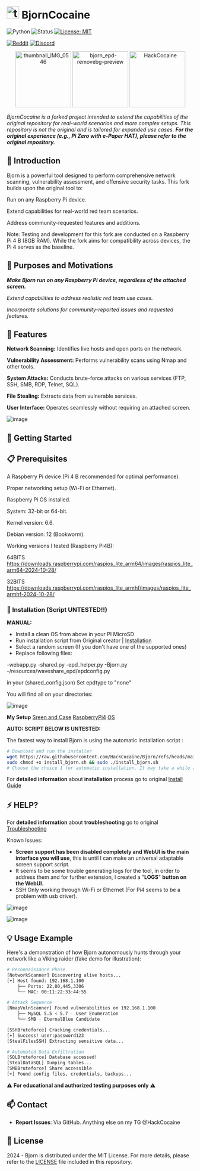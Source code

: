 

# <img src="https://github.com/user-attachments/assets/3d1e6d0d-d89e-473e-bc2e-d65b9d7c8e77" alt="thumbnail_IMG_0546" width="33"> BjornCocaine

![Python](https://img.shields.io/badge/Python-3776AB?logo=python&logoColor=fff)
![Status](https://img.shields.io/badge/Status-Development-blue.svg)
[![License: MIT](https://img.shields.io/badge/License-MIT-yellow.svg)](https://opensource.org/licenses/MIT)

[![Reddit](https://img.shields.io/badge/Reddit-Bjorn__CyberViking-orange?style=for-the-badge&logo=reddit)](https://www.reddit.com/r/Bjorn_CyberViking)
[![Discord](https://img.shields.io/badge/Discord-Join%20Us-7289DA?style=for-the-badge&logo=discord)](https://discord.com/invite/B3ZH9taVfT)

<p align="center">
  <img src="https://github.com/user-attachments/assets/c5eb4cc1-0c3d-497d-9422-1614651a84ab" alt="thumbnail_IMG_0546" width="150">
  <img src="https://github.com/user-attachments/assets/1b490f07-f28e-4418-8d41-14f1492890c6" alt="bjorn_epd-removebg-preview" width="150">
    <img src="https://github.com/user-attachments/assets/3d1e6d0d-d89e-473e-bc2e-d65b9d7c8e77" alt="HackCocaine" width="150">

</p>

*BjornCocaine is a forked project intended to extend the capabilities of the original repository for real-world scenarios and more complex setups. This repository is not the original and is tailored for expanded use cases.
**For the original experience (e.g., Pi Zero with e-Paper HAT), please refer to the original repository.***


## 📄 Introduction

Bjorn is a powerful tool designed to perform comprehensive network scanning, vulnerability assessment, and offensive security tasks. This fork builds upon the original tool to:

Run on any Raspberry Pi device.

Extend capabilities for real-world red team scenarios.

Address community-requested features and additions.

Note: Testing and development for this fork are conducted on a Raspberry Pi 4 B (8GB RAM). While the fork aims for compatibility across devices, the Pi 4 serves as the baseline.


## 🌟 Purposes and Motivations

***Make Bjorn run on any Raspberry Pi device, regardless of the attached screen.***

*Extend capabilities to address realistic red team use cases.*

*Incorporate solutions for community-reported issues and requested features.*


## 🌟 Features

**Network Scanning:** Identifies live hosts and open ports on the network.

**Vulnerability Assessment:** Performs vulnerability scans using Nmap and other tools.

**System Attacks:** Conducts brute-force attacks on various services (FTP, SSH, SMB, RDP, Telnet, SQL).

**File Stealing:** Extracts data from vulnerable services.

**User Interface:** Operates seamlessly without requiring an attached screen.

![image](https://github.com/user-attachments/assets/2968f991-a243-4671-931b-f8ae7178e1ea)


## 🚀 Getting Started

## 📋 Prerequisites

A Raspberry Pi device (Pi 4 B recommended for optimal performance).

Proper networking setup (Wi-Fi or Ethernet).

Raspberry Pi OS installed.

System: 32-bit or 64-bit.

Kernel version: 6.6.

Debian version: 12 (Bookworm).

Working versions I tested (Raspberry Pi4B):

64BITS https://downloads.raspberrypi.com/raspios_lite_arm64/images/raspios_lite_arm64-2024-10-28/

32BITS https://downloads.raspberrypi.com/raspios_lite_armhf/images/raspios_lite_armhf-2024-10-28/

### 🔨 Installation (Script UNTESTED!!)

**MANUAL:** 
- Install a clean OS from above in your PI MicroSD
- Run installation script from Original creator | [Installation](https://github.com/infinition/Bjorn?tab=readme-ov-file#-prerequisites)
- Select a random screen (If you don't have one of the supported ones)
- Replace following files:


-webapp.py
-shared.py
-epd_helper.py
-Bjorn.py
-/resources/waveshare_epd/epdconfig.py

in your (shared_config.json)
Set epdtype to "none"

You will find all on your directories:



![image](https://github.com/user-attachments/assets/0b0208e1-2ac2-4f5c-b8ba-544148345015)


**My Setup**
[Sreen and Case](https://www.amazon.com/-/es/Raspberry-ventilador-refrigeraci%C3%B3n-disipador-resoluci%C3%B3n/dp/B0936R564K/ref=sr_1_4?__mk_es_US=%C3%85M%C3%85%C5%BD%C3%95%C3%91&sr=8-4)
[RaspberryPi4](https://raspberrypi.cl/producto/raspberry-pi-4-modelo-b-8gb-ram/)
[OS](https://downloads.raspberrypi.com/raspios_lite_armhf/images/raspios_lite_armhf-2024-10-28/)

**AUTO: SCRIPT BELOW IS UNTESTED:**

The fastest way to install Bjorn is using the automatic installation script :

```bash
# Download and run the installer
wget https://raw.githubusercontent.com/HackCocaine/Bjorn/refs/heads/main/install_bjorn.sh
sudo chmod +x install_bjorn.sh && sudo ./install_bjorn.sh
# Choose the choice 1 for automatic installation. It may take a while as a lot of packages and modules will be installed. You must reboot at the end.
```

For **detailed information** about **installation** process go to original [Install Guide](INSTALL.md)

## ⚡ HELP?

For **detailed information** about **troubleshooting** go to original [Troubleshooting](TROUBLESHOOTING.md)

Known Issues:
- **Screen support has been disabled completely and WebUI is the main interface you will use**, this is until I can make an universal adaptable screen support script.
- It seems to be some trouble generating logs for the tool, in order to address them and for further extension, I created a "**LOGS**" **button on the WebUI.**
- SSH Only working through Wi-Fi or Ethernet (For Pi4 seems to be a problem with usb driver).

![image](https://github.com/user-attachments/assets/3f33b789-57f3-404f-b07c-b8c410502cd2)

![image](https://github.com/user-attachments/assets/fb10dddf-77f7-4c3f-98af-2e4a327d7dc9)


## 💡 Usage Example

Here's a demonstration of how Bjorn autonomously hunts through your network like a Viking raider (fake demo for illustration):

```bash
# Reconnaissance Phase
[NetworkScanner] Discovering alive hosts...
[+] Host found: 192.168.1.100
    ├── Ports: 22,80,445,3306
    └── MAC: 00:11:22:33:44:55

# Attack Sequence 
[NmapVulnScanner] Found vulnerabilities on 192.168.1.100
    ├── MySQL 5.5 < 5.7 - User Enumeration
    └── SMB - EternalBlue Candidate

[SSHBruteforce] Cracking credentials...
[+] Success! user:password123
[StealFilesSSH] Extracting sensitive data...

# Automated Data Exfiltration
[SQLBruteforce] Database accessed!
[StealDataSQL] Dumping tables...
[SMBBruteforce] Share accessible
[+] Found config files, credentials, backups...
```


⚠️ **For educational and authorized testing purposes only** ⚠️


## 📫 Contact

- **Report Issues**: Via GitHub.
Anything else on my TG @HackCocaine

## 📜 License

2024 - Bjorn is distributed under the MIT License. For more details, please refer to the [LICENSE](LICENSE) file included in this repository.
